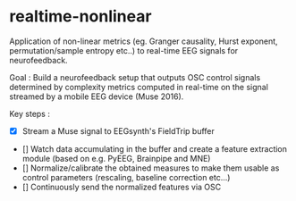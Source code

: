 # realtime-nonlinear
Application of non-linear metrics (eg. Granger causality, Hurst exponent, permutation/sample entropy etc..) to real-time EEG signals for neurofeedback.


Goal : Build a neurofeedback setup that outputs OSC control signals determined by complexity metrics computed in real-time on the signal streamed by a mobile EEG device (Muse 2016).


Key steps :
- [x] Stream a Muse signal to EEGsynth's FieldTrip buffer
- [] Watch data accumulating in the buffer and create a feature extraction module (based on e.g. PyEEG, Brainpipe and MNE)
- [] Normalize/calibrate the obtained measures to make them usable as control parameters (rescaling, baseline correction etc...)
- [] Continuously send the normalized features via OSC
